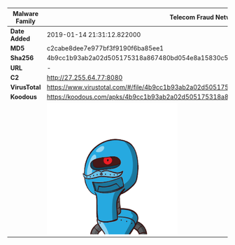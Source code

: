 | Malware Family | Telecom Fraud Network for South Koreans                      |
| -------------- | ------------------------------------------------------------ |
| **Date Added** | 2019-01-14 21:31:12.822000                                                   |
| **MD5**        | c2cabe8dee7e977bf3f9190f6ba85ee1                             |
| **Sha256**     | 4b9cc1b93ab2a02d505175318a867480bd054e8a15830c585584356c43314b8f |
| **URL**        | -                                                            |
| **C2**         | http://27.255.64.77:8080 |
| **VirusTotal** | https://www.virustotal.com/#/file/4b9cc1b93ab2a02d505175318a867480bd054e8a15830c585584356c43314b8f/detection |
| **Koodous**    | https://koodous.com/apks/4b9cc1b93ab2a02d505175318a867480bd054e8a15830c585584356c43314b8f |
|                | ![](../assets/4b9cc1b93ab2a02d505175318a867480bd054e8a15830c585584356c43314b8f.png) |